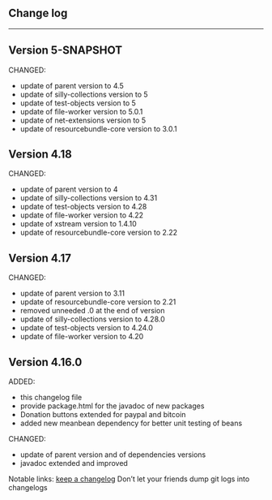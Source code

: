 ## Change log
----------------------

Version 5-SNAPSHOT
-------------

CHANGED:

- update of parent version to 4.5
- update of silly-collections version to 5
- update of test-objects version to 5
- update of file-worker version to 5.0.1
- update of net-extensions version to 5
- update of resourcebundle-core version to 3.0.1

Version 4.18
-------------

CHANGED:

- update of parent version to 4
- update of silly-collections version to 4.31
- update of test-objects version to 4.28
- update of file-worker version to 4.22
- update of xstream version to 1.4.10 
- update of resourcebundle-core version to 2.22

Version 4.17
-------------

CHANGED:

- update of parent version to 3.11
- update of resourcebundle-core version to 2.21
- removed unneeded .0 at the end of version
- update of silly-collections version to 4.28.0
- update of test-objects version to 4.24.0
- update of file-worker version to 4.20

Version 4.16.0
-------------

ADDED:
 
- this changelog file
- provide package.html for the javadoc of new packages
- Donation buttons extended for paypal and bitcoin
- added new meanbean dependency for better unit testing of beans

CHANGED:

- update of parent version and of dependencies versions
- javadoc extended and improved

Notable links:
[keep a changelog](http://keepachangelog.com/en/1.0.0/) Don’t let your friends dump git logs into changelogs
